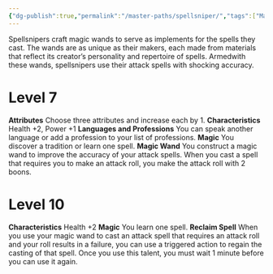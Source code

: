 ```yaml
---
{"dg-publish":true,"permalink":"/master-paths/spellsniper/","tags":["Magic"]}
---
```


Spellsnipers craft magic wands to serve as implements for the spells they cast. The wands are as unique as their makers, each made from materials that reflect its creator’s personality and repertoire of spells. Armedwith these wands, spellsnipers use their attack spells with shocking accuracy.
# Level 7
**Attributes** Choose three attributes and increase each by 1.
**Characteristics** Health +2, Power +1
**Languages and Professions** You can speak another language or add a profession to your list of professions.
**Magic** You discover a tradition or learn one spell.
**Magic Wand** You construct a magic wand to improve the accuracy of your attack spells. When you cast a spell that requires you to make an attack roll, you make the attack roll with 2 boons.
# Level 10
**Characteristics** Health +2
**Magic** You learn one spell.
**Reclaim Spell** When you use your magic wand to cast an attack spell that requires an attack roll and your roll results in a failure, you can use a triggered action to regain the casting of that spell. Once you use this talent, you must wait 1 minute before you can use it again.